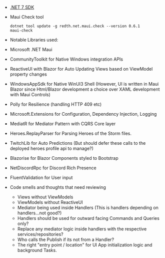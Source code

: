 
- [.NET 7 SDK](https://dotnet.microsoft.com/download/)

- Maui Check tool

    ```
    dotnet tool update -g redth.net.maui.check --version 0.6.1
    maui-check
    ```


- Notable Libraries used:

- Microsoft .NET Maui
- CommunityToolkit for Native Windows integration APIs
- ReactiveUI with Blazor for Auto Updating Views based on ViewModel property changes
- WindowsAppSdk for Native WinUI3 Shell (However, UI is written in Maui Blazor since Html/Blazor development a choice over XAML development with Maui Controls)
- Polly for Resilience (handling HTTP 409 etc)
- Microsoft.Extensions for Configuration, Dependency Injection, Logging
- MediatR for Mediator Pattern with CQRS Core layer
- Heroes.ReplayParser for Parsing Heroes of the Storm files.
- TwitchLib for Auto Predictions (But should defer these calls to the deployed heroes profile api to manage?)
- Blazorise for Blazor Components styled to Bootstrap
- NetDiscordRpc for Discord Rich Presence
- FluentValidation for User input

- Code smells and thoughts that need reviewing

    - Views without ViewModels
    - ViewModels without ReactiveUI
    - Mediator being used inside Handlers (This is handlers depending on handlers...not good?)
    - Handlers should be used for outward facing Commands and Queries only?
    - Replace any mediator logic inside handlers with the respective services/repositories?
    - Who calls the Publish if its not from a Handler?
    - The right "entry point / location" for UI App initialization logic and background Tasks.